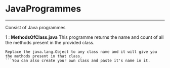 # JavaProgrammes
-------------

Consist of Java programmes

1 : **MethodsOfClass.java**  This programme returns the name and count of all the methods present in the provided class.
```
Replace the java.lang.Object to any class name and it will give you the methods present in that class.
```You can also create your own class and paste it's name in it.
